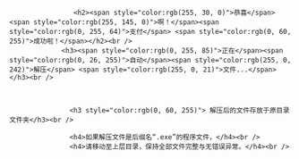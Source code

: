 
					<h2><span style="color:rgb(255, 30, 0)">恭喜</span><span style="color:rgb(255, 145, 0)">啊！</span><span style="color:rgb(0, 255, 64)">支付</span> <span style="color:rgb(0, 60, 255)">成功啦！</span></h2><br />
                 <h3><span style="color:rgb(0, 255, 85)">正在</span><span style="color:rgb(0, 26, 255)">自动</span><span style="color:rgb(255, 0, 242)">解压</span> <span style="color:rgb(255, 0, 21)">文件...</span></h3><br />
                  
                    
                 
                   <h3 style="color:rgb(0, 60, 255)"> 解压后的文件存放于原目录文件夹</h3><br />

                   <h4>如果解压文件是后缀名“.exe”的程序文件，</h4><br />
                   <h4>请移动至上层目录，保持全部文件完整与无错误异常。</h4><br />

